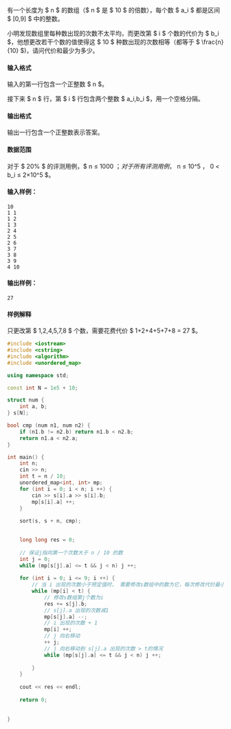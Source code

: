 有一个长度为 $ n $ 的数组（$ n $ 是 $ 10 $ 的倍数），每个数 $ a_i $ 都是区间 $ [0,9] $ 中的整数。

小明发现数组里每种数出现的次数不太平均，而更改第 $ i $ 个数的代价为 $ b_i $，他想更改若干个数的值使得这 $ 10 $ 种数出现的次数相等（都等于 $ \frac{n}{10} $)，请问代价和最少为多少。

#### 输入格式

输入的第一行包含一个正整数 $ n $。

接下来 $ n $ 行，第 $ i $ 行包含两个整数 $ a_i,b_i $，用一个空格分隔。

#### 输出格式

输出一行包含一个正整数表示答案。

#### 数据范围

对于 $ 20\% $ 的评测用例，$ n ≤ 1000 $；  
对于所有评测用例，$ n ≤ 10^5 $，$ 0 < b_i ≤ 2×10^5 $。

#### 输入样例：

```
10
1 1
1 2
1 3
2 4
2 5
2 6
3 7
3 8
3 9
4 10
```

#### 输出样例：

```
27
```

#### 样例解释

只更改第 $ 1,2,4,5,7,8 $ 个数，需要花费代价 $ 1+2+4+5+7+8 = 27 $。

~~~c++
#include <iostream>
#include <cstring>
#include <algorithm>
#include <unordered_map>

using namespace std;

const int N = 1e5 + 10;

struct num {
    int a, b;
} s[N];

bool cmp (num n1, num n2) {
    if (n1.b != n2.b) return n1.b < n2.b; 
    return n1.a < n2.a;
}

int main() {
    int n;
    cin >> n;
    int t = n / 10;
    unordered_map<int, int> mp;
    for (int i = 0; i < n; i ++) {
        cin >> s[i].a >> s[i].b;
        mp[s[i].a] ++;
    }
    
    sort(s, s + n, cmp);

    
    long long res = 0;
    
    // 保证j指向第一个次数大于 n / 10 的数
    int j = 0;
    while (mp[s[j].a] <= t && j < n) j ++;
    
    for (int i = 0; i <= 9; i ++) {
        // 当 i 出现的次数小于预定值时， 需要修改s数组中的数为它，每次修改代价最小的
        while (mp[i] < t) {
            // 修改s数组第j个数为i
            res += s[j].b;
            // s[j].a 出现的次数减1
            mp[s[j].a] --;
            // i 出现的次数 + 1
            mp[i] ++;
            // j 向右移动
            ++ j;
            // j 向右移动到 s[j].a 出现的次数 > t的情况
            while (mp[s[j].a] <= t && j < n) j ++;
           
        }
    }
    
    cout << res << endl;
    
    return 0;    
    
    
}
~~~

